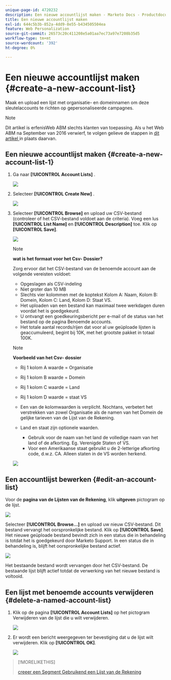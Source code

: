 ```yaml
---
unique-page-id: 4720232
description: Een nieuwe accountlijst maken - Marketo Docs - Productdocumentatie
title: Een nieuwe accountlijst maken
exl-id: 644c5b3b-852a-4dd9-8e55-b434505504ea
feature: Web Personalization
source-git-commit: 26573c20c411208e5a01aa7ec73a97e7208b35d5
workflow-type: tm+mt
source-wordcount: '392'
ht-degree: 0%

---
```


# Een nieuwe accountlijst maken {#create-a-new-account-list}

Maak en upload een lijst met organisatie- en domeinnamen om deze sleutelaccounts te richten op gepersonaliseerde campagnes.

>[!NOTE]
>
>Dit artikel is erfenisWeb ABM slechts klanten van toepassing. Als u het Web ABM na September van 2016 verwierf, te volgen gelieve de stappen in [ dit artikel ](https://docs.marketo.com/display/DOCS/Account+Lists#AccountLists-CreateaNewAccountList) in plaats daarvan.

## Een nieuwe accountlijst maken {#create-a-new-account-list-1}

1. Ga naar **[!UICONTROL Account Lists]** .

   ![](assets/dropdown-account-lists-hand.jpg)

1. Selecteer **[!UICONTROL Create New]** .

   ![](assets/create-new-account-list-hand.jpg)

1. Selecteer **[!UICONTROL Browse]** en upload uw CSV-bestand (controleer of het CSV-bestand voldoet aan de criteria). Voeg een lus **[!UICONTROL List Name]** en **[!UICONTROL Description]** toe. Klik op **[!UICONTROL Save]**.

   ![](assets/create-account-list-hands.jpg)

   >[!NOTE]
   >
   >**wat is het formaat voor het Csv- Dossier?**
   >
   >Zorg ervoor dat het CSV-bestand van de benoemde account aan de volgende vereisten voldoet:
   >
   >* Opgeslagen als CSV-indeling
   >* Niet groter dan 10 MB
   >* Slechts vier kolommen met de koptekst Kolom A: Naam, Kolom B: Domein, Kolom C: Land, Kolom D: Staat VS.
   >* Het uploaden van een bestand kan maximaal twee werkdagen duren voordat het is goedgekeurd.
   >* U ontvangt een goedkeuringsbericht per e-mail of de status van het bestand op de pagina Benoemde accounts.
   >* Het totale aantal records/rijen dat voor al uw geüploade lijsten is geaccumuleerd, begint bij 10K, met het grootste pakket in totaal 100K.

   >[!NOTE]
   >
   >**Voorbeeld van het Csv- dossier**
   >
   >* Rij 1 kolom A waarde = Organisatie
   >* Rij 1 kolom B waarde = Domein
   >* Rij 1 kolom C waarde = Land
   >* Rij 1 kolom D waarde = staat VS
   >* Een van de kolomwaarden is verplicht. Nochtans, verbetert het verstrekken van zowel Organisatie als de namen van het Domein de gelijke tarieven van de Lijst van de Rekening.
   >* Land en staat zijn optionele waarden.
   >
   >   * Gebruik voor de naam van het land de volledige naam van het land of de afkorting. Eg. Verenigde Staten of VS.
   >   * Voor een Amerikaanse staat gebruikt u de 2-letterige afkorting code, d.w.z. CA. Alleen staten in de VS worden herkend.
   >
   >![](assets/image2015-2-25-12-3a19-3a10.png)

## Een accountlijst bewerken {#edit-an-account-list}

Voor de **pagina van de Lijsten van de Rekening**, klik **uitgeven** pictogram op de lijst.

![](assets/create-new-account-list-edit.jpg)

Selecteer **[!UICONTROL Browse...]** en upload uw nieuw CSV-bestand. Dit bestand vervangt het oorspronkelijke bestand. Klik op **[!UICONTROL Save]**. Het nieuwe geüploade bestand bevindt zich in een status die in behandeling is totdat het is goedgekeurd door Marketo Support. In een status die in behandeling is, blijft het oorspronkelijke bestand actief.

![](assets/set-account-list-edit-hands.jpg)

Het bestaande bestand wordt vervangen door het CSV-bestand. De bestaande lijst blijft actief totdat de verwerking van het nieuwe bestand is voltooid.

## Een lijst met benoemde accounts verwijderen {#delete-a-named-account-list}

1. Klik op de pagina **[!UICONTROL Account Lists]** op het pictogram Verwijderen van de lijst die u wilt verwijderen.

   ![](assets/create-new-account-list-delete.jpg)

1. Er wordt een bericht weergegeven ter bevestiging dat u de lijst wilt verwijderen. Klik op **[!UICONTROL OK]**.

   ![](assets/delete-notification-hand.jpg)

>[!MORELIKETHIS]
>
>[ creeer een Segment Gebruikend een Lijst van de Rekening ](/help/marketo/product-docs/web-personalization/account-based-web-marketing/create-a-segment-using-an-account-list.md)
